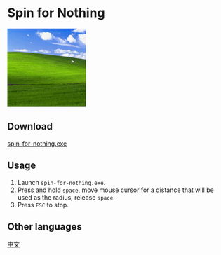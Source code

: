 # Spin for Nothing

![](demo.gif)

## Download

[spin-for-nothing.exe](https://github.com/changyuheng/spin-for-nothing/releases)

## Usage

1. Launch `spin-for-nothing.exe`.
2. Press and hold `space`, move mouse cursor for a distance that will be used as the radius, release `space`.
3. Press `ESC` to stop.

## Other languages

[中文](README-zh-TW.md)
